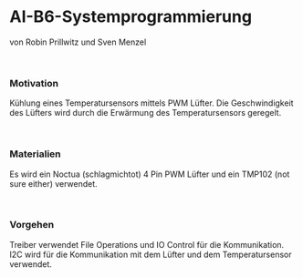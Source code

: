 # AI-B6-Systemprogrammierung
von Robin Prillwitz und Sven Menzel 

<br/>

### Motivation
Kühlung eines Temperatursensors mittels PWM Lüfter. Die Geschwindigkeit des Lüfters wird durch die Erwärmung des Temperatursensors geregelt.  

<br/>

### Materialien
Es wird ein Noctua (schlagmichtot) 4 Pin PWM Lüfter und ein TMP102 (not sure either) verwendet.

<br/>

### Vorgehen
Treiber verwendet File Operations und IO Control für die Kommunikation.
I2C wird für die Kommunikation mit dem Lüfter und dem Temperatursensor verwendet.